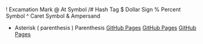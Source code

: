! Excamation Mark
@ At Symbol
/# Hash Tag
$ Dollar Sign
% Percent Symbol
^ Caret Symbol
& Ampersand
* Asterisk
( parenthesis
) Parenthesis
[GitHub Pages](https://Mujtaba.github.com/)
[GitHub Pages](https://Hasan.github.com/)
[GitHub Pages](https://Experiments.github.com/)
